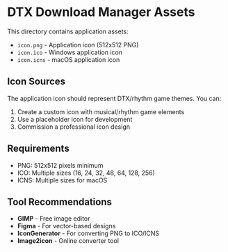 # DTX Download Manager Assets

This directory contains application assets:

- `icon.png` - Application icon (512x512 PNG)
- `icon.ico` - Windows application icon
- `icon.icns` - macOS application icon

## Icon Sources

The application icon should represent DTX/rhythm game themes. You can:

1. Create a custom icon with musical/rhythm game elements
2. Use a placeholder icon for development
3. Commission a professional icon design

## Requirements

- PNG: 512x512 pixels minimum
- ICO: Multiple sizes (16, 24, 32, 48, 64, 128, 256)
- ICNS: Multiple sizes for macOS

## Tool Recommendations

- **GIMP** - Free image editor
- **Figma** - For vector-based designs
- **IconGenerator** - For converting PNG to ICO/ICNS
- **Image2icon** - Online converter tool
